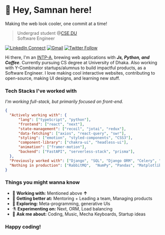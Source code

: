 <!-- [<img align="right" width="400" src="https://github-readme-stats.vercel.app/api?username=Geektrovert&&show_icons=true&theme=tokyonight&count_private=true" alt="Geektrovert's Github Stats"/>](https://github.com/Geektrovert) -->

# 👋 Hey, Samnan here!

Making the web look cooler, one commit at a time!

> Undergrad student @[CSE,DU](https://www.cse.du.ac.bd/) <br />
> Software Engineer

[![LinkedIn Connect](https://img.shields.io/badge/%20-Connect-black?color=222244&labelColor=000000&logo=linkedin&logoColor=f5f7fe)](https://www.linkedin.com/in/geektrovert/)
[![Gmail](https://img.shields.io/badge/%20-Send%20Mail-black?color=222244&labelColor=000000&logo=gmail&logoColor=f5f7fe)](mailto:samnan.rahee.96@gmail.com?subject=From%20GitHub&&body=Hi,%20there.%20Found%20you%20on%20GitHub!%20Let's%20talk%20about...)
[![Twitter Follow](https://img.shields.io/badge/dynamic/json.svg?color=222244&labelColor=000000&logo=twitter&logoColor=f5f7fe&label=&query=%24[0].followers_count&url=https%3A%2F%2Fcdn.syndication.twimg.com%2Fwidgets%2Ffollowbutton%2Finfo.json%3Fscreen_names%3DSamnanRahee&suffix=%20Followers)](https://twitter.com/SamnanRahee)

Hi there, I'm an [INTP-A](https://www.16personalities.com/intp-personality), brewing web applications with **_Js, Python, and Coffee_**. Currently pursuing CS degree at University of Dhaka. Also working with Y-Combinator startups/alumnus to build impactful products, as a Software Engineer. I love making cool interactive websites, contributing to open-source, making UI designs, and learning new stuff.

### Tech Stacks I've worked with

*I'm working full-stack, but primarily focused on front-end.*

```json
{
  "Actively working with": {
      "lang": ["typeScript", "python"],
      "frontend": ["react", "next"],
      "state-management": ["recoil", "jotai", "redux"],
      "data-fetching": ["axios", "react-query", "swr"],
      "styling": ["emotion", "styled-components", "CSS3"],
      "component-library": ["chakra-ui", "headless-ui"],
      "animation": ["framer-motion"],
      "backend": ["FastAPI", "serverless-stack", "prisma"],
  },
  "Previously worked with": ["Django", "SQL", "Django ORM", "Celery", "PyTest"],
  "Nothing in production": ["RabbitMQ",  "NumPy", "Pandas", "Matplotlib", "PyTorch"],
}
```

### Things you might wanna know

- 🔭 <b>Working with:</b> Mentioned above **↑**
- 🌱 <b>Getting better at:</b> Mentoring + Leading a team, Managing products
- 🤔 <b>Exploring:</b> Meta-programming, generative UIs
- ⚗️ <b>Experimenting on:</b> Next, ORM, Load balancing
- 💬 <b>Ask me about:</b> Coding, Music, Mecha Keyboards, Startup ideas


### Happy coding!
